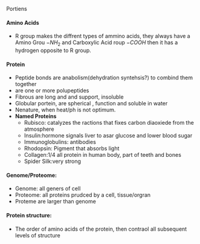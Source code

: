 Portiens
#### Amino Acids
 - R group makes the diffrent types of ammino acids, they always have a Amino Grou $-NH_2$ and Carboxylic Acid roup $-COOH$ then it has a hydrogen opposite to R group.

#### Protein
 - Peptide bonds are anabolism(dehydration syntehsis?) to combind them together
 - are one or more polupeptides
 - Fibrous are long and and support, insoluble
 - Globular portein, are spherical , function and soluble in water
 - Nenature, when heat/ph is not optimum.
 - **Named Proteins**
	 - Rubisco: catalyzes the ractions that fixes carbon diaoxiede from the atmosphere
	 - Insulin:hormone signals liver to asar glucose and lower blood sugar
	 - Immunoglobulins: antibodies
	 - Rhodopsin: Pigment that absorbs light
	 - Collagen:1/4 all protein in human body, part of teeth and bones
	 - Spider Silk:very strong

#### Genome/Proteome:
 - Genome: all geners of cell
 - Proteome: all proteins prudced by a cell, tissue/orgran
 - Proteme are larger than genome

#### Protein structure:
 - The order of amino acids of the protein, then contraol all subsequent levels of structure
<!--stackedit_data:
eyJoaXN0b3J5IjpbLTEzNDAwMjcwMiwtMjA4MTk3MTU3MiwtMT
E3NDA4ODUxNyw1NDUxMDQ1MjIsMTk1MDA0MTExNSwxNDIzOTQx
MDQ5XX0=
-->